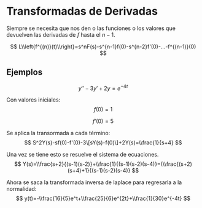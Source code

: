 # Transformadas de Derivadas

Siempre se necesita que nos den o las funciones o los valores que devuelven las
derivadas de $f$ hasta el $n-1$.

$$ L\\left{f^{(n)}(t)\\right}=s^nF(s)-s^{n-1}f(0)-s^{n-2}f'(0)-...-f^{(n-1)}(0)
$$

## Ejemplos

$$ y''-3y'+2y=e^{-4t} $$

Con valores iniciales: $$ f(0)=1 $$

$$ f'(0)=5 $$

Se aplica la transormada a cada término: $$
S^2Y(s)-sf(0)-f'(0)-3\[sY(s)-f(0)\]+2Y(s)=\\frac{1}{s+4} $$

Una vez se tiene esto se resuelve el sistema de ecuaciones. $$
Y(s)=\\frac{s+2}{(s-1)(s-2)}+\\frac{1}{(s-1)(s-2)(s-4)}=(\\frac{(s+2)(s+4)+1}{(s-1)(s-2)(s-4)}
$$

Ahora se saca la transformada inversa de laplace para regresarla a la
normalidad: $$ y(t)=-\\frac{16}{5}e^t+\\frac{25}{6}e^{2t}+\\frac{1}{30}e^{-4t}
$$
